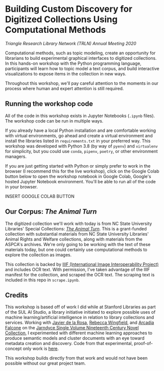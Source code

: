# Building Custom Discovery for Digitized Collections Using Computational Methods

*Triangle Research Library Network (TRLN) Annual Meeting 2020*

Computational methods, such as topic modeling, create an opportunity for librarians to build experimental graphical interfaces to digitized collections. In this hands-on workshop with the Python programming language, participants will learn how to topic model a text corpus, and build interactive visualizations to expose items in the collection in new ways.

Throughout this workshop, we'll pay careful attention to the moments in our process where human and expert attention is still required. 

## Running the workshop code

All of the code in this workshop exists in Jupyter Notebooks (`.ipynb` files). The workshop code can be run in multiple ways. 

If you already have a local Python installation and are comfortable working with virtual environments, go ahead and create a virtual environment and install the libraries listed in `requirements.txt` in your preferred way. This workshop was developed with Python 3.8 (by way of `pyenv`) and `virtualenv` for simplicity, but you could use `conda`, `pipenv`, `poetry`, or other environment managers. 

If you are just getting started with Python or simply prefer to work in the browser (I recommend this for the live workshop), click on the Google Colab button below to open the workshop notebook in Google Colab, Google's hosted Jupyter Notebook environment. You'll be able to run all of the code in your browser. 

INSERT GOOGLE COLAB BUTTON

## Our Corpus: *The Animal Turn*

The digitized collection we'll work with today is from NC State University Libraries' Special Collections: *[The Animal Turn](https://www.lib.ncsu.edu/animal-turn)*. This is a grant-funded collection with substantial materials from NC State University Libraries' Animal Rights and Welfare collections, along with materials from the ASPCA's archives. We're only going to be working with the text of these materials today, but one could certainly use computational methods to explore the collection as images. 

This collection is backed by [IIIF (International Image Interoperability Project)](https://iiif.io/) and includes OCR text. With permission, I've taken advantage of the IIIF manifest for the collection, and scraped the OCR text. The scraping text is included in this repo in `scrape.ipynb`. 


## Credits

This workshop is based off of work I did while at Stanford Libraries as part of the SUL AI Studio, a library initiative initiated to explore possible uses of machine learning/artificial intelligence in relation to library collections and services. Working with [Javier de la Rosa](https://www.linkedin.com/in/versae/), [Rebecca Wingfield](https://library.stanford.edu/people/wingfiel), and [Arcadia Falcone](https://library.stanford.edu/people/arcadia) on the [Jarndyce Single Volume Nineteenth Century Novel Collection](https://searchworks.stanford.edu/catalog?f%5Bcollection%5D%5B%5D=jt466yc7169), I experimented with different machine learning approaches to produce semantic models and cluster documents with an eye toward metadata creation and discovery. Code from that experimental, proof-of-concept only work is [here](https://github.com/sul-cidr/jarndyce).

This workshop builds directly from that work and would not have been possible without our great project team. 